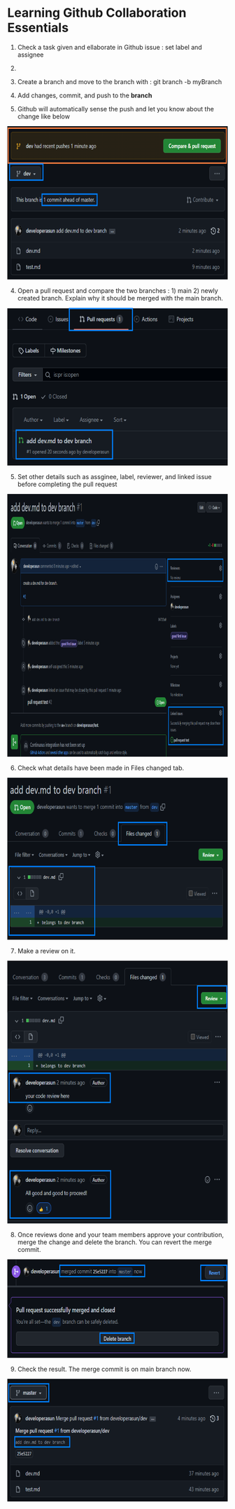 # Learning Github Collaboration Essentials

1. Check a task given and ellaborate in Github issue : set label and assignee
2. 

1. Create a branch and move to the branch with : git branch -b myBranch 
2. Add changes, commit, and push to the <strong>branch</strong>
3. Github will automatically sense the push and let you know about the change like below

<img src="../reference/git-branch-ahead-of-master.png" width=700 height=350 />

4. Open a pull request and compare the two branches : 1) main 2) newly created branch. Explain why it should be merged with the main branch. 

<img src="../reference/created-pull-request.png" width=640 height=360 />

5. Set other details such as assginee, label, reviewer, and linked issue before completing the pull request

<img src="../reference/reviewer-linked-issue.png" width=800 height=600 />

6. Check what details have been made in Files changed tab.

<img src="../reference/check-changed-content.png" width=700 height=370 />

7. Make a review on it. 

<img src="../reference/make-review.png" width=680 height=600 />

8. Once reviews done and your team members approve your contribution, merge the change and delete the branch. You can revert the merge commit. 

<img src="../reference/merge.png" width=700 height=225 />

9. Check the result. The merge commit is on main branch now. 

<img src="../reference/result.png" width=700 height=280 />

